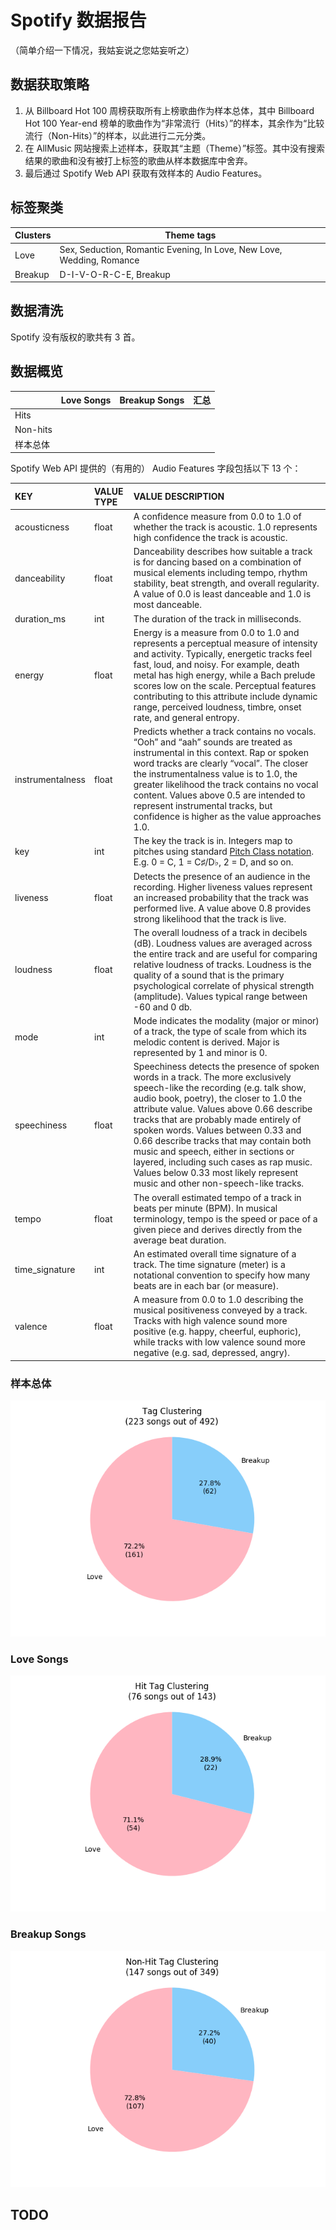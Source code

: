 # Spotify 数据报告

（简单介绍一下情况，我姑妄说之您姑妄听之）



## 数据获取策略

1. 从 Billboard Hot 100 周榜获取所有上榜歌曲作为样本总体，其中 Billboard Hot 100 Year-end 榜单的歌曲作为“非常流行（Hits）”的样本，其余作为“比较流行（Non-Hits）”的样本，以此进行二元分类。
2. 在 AllMusic 网站搜索上述样本，获取其“主题（Theme）”标签。其中没有搜索结果的歌曲和没有被打上标签的歌曲从样本数据库中舍弃。
3. 最后通过 Spotify Web API 获取有效样本的 Audio Features。

## 标签聚类


| Clusters | Theme tags                                                   |
| ------- | ------------------------------------------------------------ |
| Love    | Sex, Seduction, Romantic Evening, In Love, New Love, Wedding, Romance |
| Breakup | D-I-V-O-R-C-E, Breakup                                       |

## 数据清洗

Spotify 没有版权的歌共有 3 首。


## 数据概览

|          | Love Songs | Breakup Songs | 汇总 |
| -------- | ------ | ------ | ---- |
| Hits     |     |     |   |
| Non-hits |     |    |  |
| 样本总体  |     |    |  |

Spotify Web API 提供的（有用的） Audio Features 字段包括以下 13 个：

| KEY              | VALUE TYPE | VALUE DESCRIPTION                                            |
| :--------------- | :--------- | :----------------------------------------------------------- |
| acousticness     | float      | A confidence measure from 0.0 to 1.0 of whether the track is acoustic. 1.0 represents high confidence the track is acoustic. |
| danceability     | float      | Danceability describes how suitable a track is for dancing based on a combination of musical elements including tempo, rhythm stability, beat strength, and overall regularity. A value of 0.0 is least danceable and 1.0 is most danceable. |
| duration_ms      | int        | The duration of the track in milliseconds.                   |
| energy           | float      | Energy is a measure from 0.0 to 1.0 and represents a perceptual measure of intensity and activity. Typically, energetic tracks feel fast, loud, and noisy. For example, death metal has high energy, while a Bach prelude scores low on the scale. Perceptual features contributing to this attribute include dynamic range, perceived loudness, timbre, onset rate, and general entropy. |
| instrumentalness | float      | Predicts whether a track contains no vocals. “Ooh” and “aah” sounds are treated as instrumental in this context. Rap or spoken word tracks are clearly “vocal”. The closer the instrumentalness value is to 1.0, the greater likelihood the track contains no vocal content. Values above 0.5 are intended to represent instrumental tracks, but confidence is higher as the value approaches 1.0. |
| key              | int        | The key the track is in. Integers map to pitches using standard [Pitch Class notation](https://en.wikipedia.org/wiki/Pitch_class). E.g. 0 = C, 1 = C♯/D♭, 2 = D, and so on. |
| liveness         | float      | Detects the presence of an audience in the recording. Higher liveness values represent an increased probability that the track was performed live. A value above 0.8 provides strong likelihood that the track is live. |
| loudness         | float      | The overall loudness of a track in decibels (dB). Loudness values are averaged across the entire track and are useful for comparing relative loudness of tracks. Loudness is the quality of a sound that is the primary psychological correlate of physical strength (amplitude). Values typical range between -60 and 0 db. |
| mode             | int        | Mode indicates the modality (major or minor) of a track, the type of scale from which its melodic content is derived. Major is represented by 1 and minor is 0. |
| speechiness      | float      | Speechiness detects the presence of spoken words in a track. The more exclusively speech-like the recording (e.g. talk show, audio book, poetry), the closer to 1.0 the attribute value. Values above 0.66 describe tracks that are probably made entirely of spoken words. Values between 0.33 and 0.66 describe tracks that may contain both music and speech, either in sections or layered, including such cases as rap music. Values below 0.33 most likely represent music and other non-speech-like tracks. |
| tempo            | float      | The overall estimated tempo of a track in beats per minute (BPM). In musical terminology, tempo is the speed or pace of a given piece and derives directly from the average beat duration. |
| time_signature   | int        | An estimated overall time signature of a track. The time signature (meter) is a notational convention to specify how many beats are in each bar (or measure). |
| valence          | float      | A measure from 0.0 to 1.0 describing the musical positiveness conveyed by a track. Tracks with high valence sound more positive (e.g. happy, cheerful, euphoric), while tracks with low valence sound more negative (e.g. sad, depressed, angry). |

### 样本总体

![whole_tag_clustering](https://raw.githubusercontent.com/EmoZhang/regret-love-guilt-dreams/dev/pics/whole_tag_clustering.png)

### Love Songs

![hit_tag_clustering](https://raw.githubusercontent.com/EmoZhang/regret-love-guilt-dreams/dev/pics/hit_tag_clustering.png)

### Breakup Songs

![hit_tag_clustering](https://raw.githubusercontent.com/EmoZhang/regret-love-guilt-dreams/dev/pics/non_hit_tag_clustering.png)

## TODO

